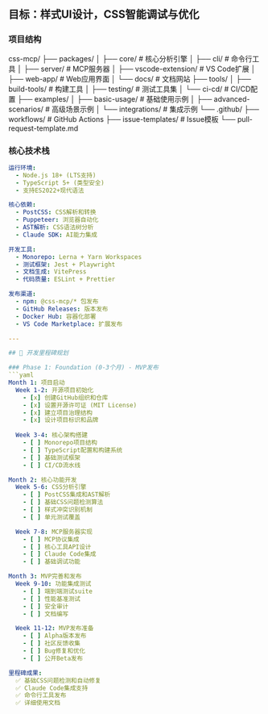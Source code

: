 

## 目标：样式UI设计，CSS智能调试与优化

### 项目结构

css-mcp/
├── packages/
│   ├── core/                 # 核心分析引擎
│   ├── cli/                  # 命令行工具
│   ├── server/               # MCP服务器
│   ├── vscode-extension/     # VS Code扩展
│   ├── web-app/              # Web应用界面
│   └── docs/                 # 文档网站
├── tools/
│   ├── build-tools/          # 构建工具
│   ├── testing/              # 测试工具集
│   └── ci-cd/                # CI/CD配置
├── examples/
│   ├── basic-usage/          # 基础使用示例
│   ├── advanced-scenarios/   # 高级场景示例
│   └── integrations/         # 集成示例
└── .github/
    ├── workflows/            # GitHub Actions
    ├── issue-templates/      # Issue模板
    └── pull-request-template.md


### 核心技术栈
```yaml
运行环境:
  - Node.js 18+ (LTS支持)
  - TypeScript 5+ (类型安全)
  - 支持ES2022+现代语法

核心依赖:
  - PostCSS: CSS解析和转换
  - Puppeteer: 浏览器自动化
  - AST解析: CSS语法树分析
  - Claude SDK: AI能力集成

开发工具:
  - Monorepo: Lerna + Yarn Workspaces
  - 测试框架: Jest + Playwright
  - 文档生成: VitePress
  - 代码质量: ESLint + Prettier

发布渠道:
  - npm: @css-mcp/* 包发布
  - GitHub Releases: 版本发布
  - Docker Hub: 容器化部署
  - VS Code Marketplace: 扩展发布

---

## 🚀 开发里程碑规划

### Phase 1: Foundation (0-3个月) - MVP发布
```yaml
Month 1: 项目启动
  Week 1-2: 开源项目初始化
    - [x] 创建GitHub组织和仓库
    - [x] 设置开源许可证 (MIT License)
    - [x] 建立项目治理结构
    - [x] 设计项目标识和品牌
    
  Week 3-4: 核心架构搭建
    - [ ] Monorepo项目结构
    - [ ] TypeScript配置和构建系统
    - [ ] 基础测试框架
    - [ ] CI/CD流水线

Month 2: 核心功能开发
  Week 5-6: CSS分析引擎
    - [ ] PostCSS集成和AST解析
    - [ ] 基础CSS问题检测算法
    - [ ] 样式冲突识别机制
    - [ ] 单元测试覆盖

  Week 7-8: MCP服务器实现
    - [ ] MCP协议集成
    - [ ] 核心工具API设计
    - [ ] Claude Code集成
    - [ ] 基础调试功能

Month 3: MVP完善和发布
  Week 9-10: 功能集成测试
    - [ ] 端到端测试suite
    - [ ] 性能基准测试
    - [ ] 安全审计
    - [ ] 文档编写

  Week 11-12: MVP发布准备
    - [ ] Alpha版本发布
    - [ ] 社区反馈收集
    - [ ] Bug修复和优化
    - [ ] 公开Beta发布

里程碑成果:
  ✅ 基础CSS问题检测和自动修复
  ✅ Claude Code集成支持
  ✅ 命令行工具发布
  ✅ 详细使用文档
```